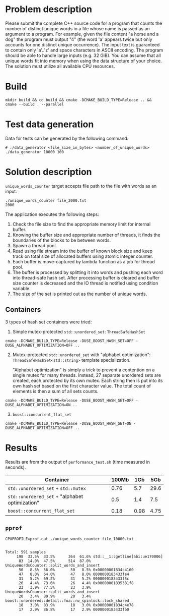 # Problem description

Please submit the complete C++ source code for a program that counts the number of distinct unique words in a file whose name is passed as an argument to a program. For example, given the file content "a horse and a dog" the program must output "4" (the word 'a' appears twice but only accounts for one distinct unique occurrence).
The input text is guaranteed to contain only 'a'..'z' and space characters in ASCII encoding. The program should be able to handle large inputs (e.g. 32 GiB). You can assume that all unique words fit into memory when using the data structure of your choice. The solution must utilize all available CPU resources.

# Build
```
mkdir build && cd build && cmake -DCMAKE_BUILD_TYPE=Release .. && cmake --build . --parallel
```

# Test data generation

Data for tests can be generated by the following command:
```
# ./data_generator <file_size_in_bytes> <number_of_unique_words>
./data_generator 10000 100
```

# Solution description

`unique_words_counter` target accepts file path to the file with words as an input:
```
./unique_words_counter file_2000.txt
2000
```

The application executes the following steps:
1. Check the file size to find the appropriate memory limit for internal buffer.
2. Knowing the buffer size and appropriate number of threads, it finds the boundaries of the blocks to be between words.
3. Spawn a thread pool.
4. Read using file stream into the buffer of known block size and keep track on total size of allocated buffers using atomic integer counter.
5. Each buffer is move-captured by lambda function as a job for thread pool.
6. The buffer is processed by splitting it into words and pushing each word into thread-safe hash set. After processing buffer is cleared and buffer size counter is decreased and the IO thread is notified using condition variable. 
7. The size of the set is printed out as the number of unique words.

## Containers

3 types of hash set containers were tried:

1. Simple mutex-protected `std::unordered_set`: `ThreadSafeHashSet`
```
cmake -DCMAKE_BUILD_TYPE=Release -DUSE_BOOST_HASH_SET=OFF -DUSE_ALPHABET_OPTIMIZATION=OFF ..
```
2. Mutex-protected `std::unordered_set` with "alphabet optimization": `ThreadSafeHashSet<std::string>` template specialization.
   
   "Alphabet optimization" is simply a trick to prevent a contention on a single mutex for many threads. Instead, 27 separate unordered sets are created, each protected by its own mutex. Each string then is put into its own hash set based on the first character value. The total count of elements is then a sum of all sets counts.
```
cmake -DCMAKE_BUILD_TYPE=Release -DUSE_BOOST_HASH_SET=OFF -DUSE_ALPHABET_OPTIMIZATION=ON ..
```
3. `boost::concurrent_flat_set` 
```
cmake -DCMAKE_BUILD_TYPE=Release -DUSE_BOOST_HASH_SET=ON -DUSE_ALPHABET_OPTIMIZATION=OFF ..
```

# Results

Results are from the output of `performance_test.sh` (time measured in seconds).

| Container                                      | 100Mb | 1Gb  | 5Gb  |
|------------------------------------------------|-------|------|------|
| `std::unordered_set` + `std::mutex`            | 0.76  | 5.7  | 29.6 |
| `std::unordered_set` + "alphabet optimization" | 0.5   | 1.4  | 7.5  |
| `boost::concurrent_flat_set`                   | 0.18  | 0.98 | 4.75 |

## `pprof`

```
CPUPROFILE=prof.out ./unique_words_counter file_10000.txt


Total: 591 samples
     198  33.5%  33.5%      364  61.6% std::__1::getline[abi:ue170006]
      83  14.0%  47.5%      514  87.0% UniqueWordsCounter::split_words_and_insert
      50   8.5%  56.0%       50   8.5% 0x00000001834c4160
      47   8.0%  64.0%       47   8.0% 0000000183433fe4
      31   5.2%  69.2%       31   5.2% 0000000183433f5c
      26   4.4%  73.6%       26   4.4% 0x00000001835331f8
      23   3.9%  77.5%       23   3.9% UniqueWordsCounter::split_words_and_insert 
      20   3.4%  80.9%       20   3.4% boost::unordered::detail::foa::rw_spinlock::lock_shared
      18   3.0%  83.9%       18   3.0% 0x00000001834c4e78
      17   2.9%  86.8%       17   2.9% 0000000183433fb0
```